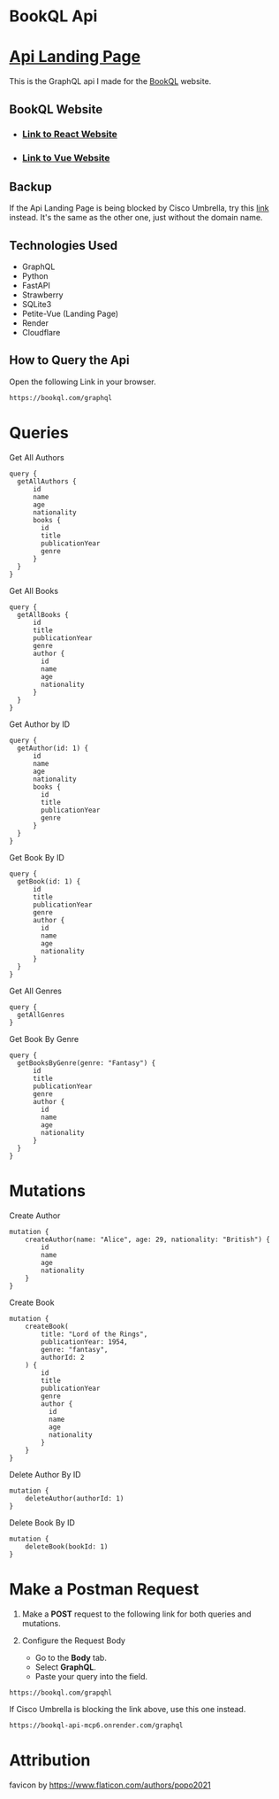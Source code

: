 # BookQL Api
# [Api Landing Page](https://bookql.com/)
This is the GraphQL api I made for the [BookQL](https://github.com/MichaelT-W23/bookql-website) website.

## BookQL Website
- ### [Link to React Website](https://michaelt-w23.github.io/react-graphql/)
- ### [Link to Vue Website](https://michaelt-w23.github.io/bookql-website/)

## Backup 
If the Api Landing Page is being blocked by Cisco Umbrella, try this [link](https://bookql-api-mcp6.onrender.com/) instead. It's the same as the other one, just without the domain name.

## Technologies Used
- GraphQL
- Python
- FastAPI
- Strawberry
- SQLite3
- Petite-Vue (Landing Page)
- Render 
- Cloudflare

## How to Query the Api
Open the following Link in your browser.
```
https://bookql.com/graphql
```

# Queries

Get All Authors
```
query {
  getAllAuthors {
      id
      name
      age
      nationality
      books {
        id
        title
        publicationYear
        genre
      }
  }
}
```

Get All Books
```
query {
  getAllBooks {
      id
      title
      publicationYear
      genre
      author {
        id
        name
        age
        nationality
      }
  }
}
```

Get Author by ID
```
query {
  getAuthor(id: 1) {
      id
      name
      age
      nationality
      books {
        id
        title
        publicationYear
        genre
      }
  }
}
```

Get Book By ID
```
query {
  getBook(id: 1) {
      id
      title
      publicationYear
      genre
      author {
        id
        name
        age
        nationality
      }
  }
}
```

Get All Genres
```
query {
  getAllGenres
}
```

Get Book By Genre
```
query {
  getBooksByGenre(genre: "Fantasy") {
      id
      title
      publicationYear
      genre
      author {
        id
        name
        age
        nationality
      }
  }
}
```

# Mutations 

Create Author 

```
mutation {
    createAuthor(name: "Alice", age: 29, nationality: "British") {
        id
        name
        age
        nationality
    }
}
```

Create Book

```
mutation {
    createBook(
        title: "Lord of the Rings", 
        publicationYear: 1954, 
        genre: "fantasy", 
        authorId: 2
    ) {
        id
        title
        publicationYear
        genre
        author {
          id
          name
          age
          nationality
        }
    }
}
```

Delete Author By ID

```
mutation {
    deleteAuthor(authorId: 1)
}
```

Delete Book By ID
```
mutation {
    deleteBook(bookId: 1)
}
```

# Make a Postman Request

1. Make a **POST** request to the following link for both queries and mutations.

2. Configure the Request Body
   - Go to the **Body** tab.
   - Select **GraphQL**.
   - Paste your query into the field.

```
https://bookql.com/grapqhl
```

If Cisco Umbrella is blocking the link above, use this one instead.
```
https://bookql-api-mcp6.onrender.com/graphql
```

# Attribution
favicon by https://www.flaticon.com/authors/popo2021


